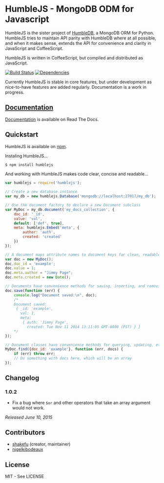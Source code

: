 # HumbleJS - MongoDB ODM for Javascript

HumbleJS is the sister project of [HumbleDB](http://humbledb.readthedocs.org/),
a MongoDB ORM for Python. HumbleJS tries to maintain API parity with HumbleDB
where at all possible, and when it makes sense, extends the API for convenience
and clarity in JavaScript and CoffeeScript.

HumbleJS is written in CoffeeScript, but compiled and distributed as
JavaScript.

[![Build Status](https://travis-ci.org/aboutdotme/humblejs.svg?branch=master)](https://travis-ci.org/aboutdotme/humblejs)
[![Dependencies](https://david-dm.org/aboutdotme/humblejs.svg)](https://david-dm.org/aboutdotme/humblejs)

Currently HumbleJS is stable in core features, but under development as
nice-to-have features are added regularly. Documentation is a work in progress.

## [Documentation](http://humblejs.readthedocs.org)

[Documentation](http://humblejs.readthedocs.org) is available on Read The Docs.

## Quickstart

HumbleJS is available on [npm](https://www.npmjs.org/package/humblejs).

Instaling HumbleJS...

```bash
$ npm install humblejs
```

And working with HumbleJS makes code clear, concise and readable...

```javascript
var humblejs = require('humblejs');

// Create a new database instance
var my_db = new humblejs.Database('mongodb://localhost:27017/my_db');

// Use the document factory to declare a new Document subclass
var MyDoc = my_db.document('my_docs_collection', {
    doc_id: '_id',
    value: 'val',
    default: ['def', true],
    meta: humblejs.Embed('meta', {
        author: 'auth',
        created: 'created'
    })
});

// A document maps attribute names to document keys for clean, readable code
var doc = new MyDoc();
doc.doc_id = 'example';
doc.value = 1;
doc.meta.author = "Jimmy Page";
doc.meta.created = new Date();

// Documents have convenience methods for saving, inserting, and removing
doc.save(function (err) {
    console.log("Document saved:\n", doc);
    /*
    Document saved:
     { _id: 'example',
       val: 1,
       meta:
        { auth: 'Jimmy Page',
          created: Tue Nov 11 2014 13:11:05 GMT-0800 (PST) } }
    */
});

// Document classes have convenience methods for querying, updating, etc.
MyDoc.find({doc_id: 'example'}, function (err, docs) {
    if (err) throw err;
    // Do something with docs here, which will be an array
});
```

## Changelog

### 1.0.2

* Fix a bug where `$or` and other operators that take an array argument would
  not work.

*Released June 10, 2015*


## Contributors

* [shakefu](https://github.com/shakefu>) (creator, maintainer)
* [nigelkibodeaux](https://github.com/nigelkibodeaux>)

## License

MIT - See LICENSE

